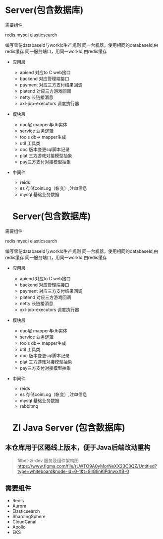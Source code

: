 # Server(包含数据库)  
需要组件  

redis
mysql
elasticsearch

编写雪花databaseId与workId生产规则
同一台机器，使用相同的databaseId,由redis缓存
同一服务端口，用同一workId,由redis缓存
- 应用层
  - apiend 对应to C web接口
  - backend 对应管理端接口
  - payment 对应三方支付结果回调
  - platend 对应三方游戏回调
  - netty  长链接消息
  - xxl-job-executors 调度执行器
- 模块层
  - dao层 mapper与db实体
  - service 业务逻辑
  - tools db-> mapper生成
  - util 工具类
  - doc 版本变更sql脚本记录
  - plat 三方游戏对接模型抽象
  - pay三方支付对接模型抽象
- 中间件
  - reids
  - es 存储coinLog（帐变）,注单信息
  - mysql 基础业务数据

  # Server(包含数据库)  
需要组件  

redis
mysql
elasticsearch

编写雪花databaseId与workId生产规则
同一台机器，使用相同的databaseId,由redis缓存
同一服务端口，用同一workId,由redis缓存
- 应用层
  - apiend 对应to C web接口
  - backend 对应管理端接口
  - payment 对应三方支付结果回调
  - platend 对应三方游戏回调
  - netty  长链接消息
  - xxl-job-executors 调度执行器
- 模块层
  - dao层 mapper与db实体
  - service 业务逻辑
  - tools db-> mapper生成
  - util 工具类
  - doc 版本变更sql脚本记录
  - plat 三方游戏对接模型抽象
  - pay三方支付对接模型抽象
- 中间件
  - reids
  - es 存储coinLog（帐变）,注单信息
  - mysql 基础业务数据
  - rabbitmq

  # ZI Java Server (包含数据库)
## 本仓库用于区隔线上版本，便于Java后端改动重构

> filbet-zi-dev 服务及组件架构图
> https://www.figma.com/file/rLWTO9A0yMorNeXX23C3QZ/Untitled?type=whiteboard&node-id=0-1&t=9iIGIinKlPdnwxXB-0

## 需要组件
- Redis
- Aurora
- Elasticsearch
- ShardingSphere
- CloudCanal
- Apollo
- EKS

